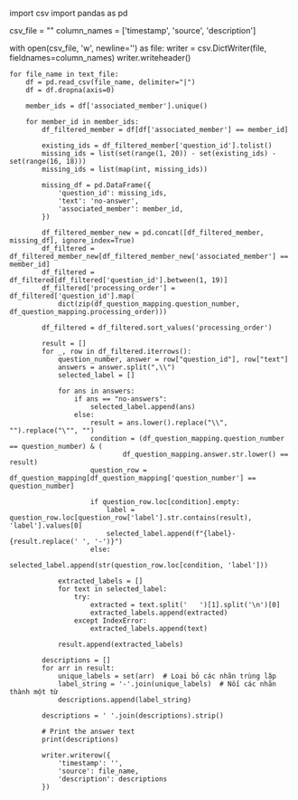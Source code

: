 import csv
import pandas as pd

csv_file = ""
column_names = ['timestamp', 'source', 'description']

with open(csv_file, 'w', newline='') as file:
    writer = csv.DictWriter(file, fieldnames=column_names)
    writer.writeheader()

    for file_name in text_file:
        df = pd.read_csv(file_name, delimiter="|")
        df = df.dropna(axis=0)

        member_ids = df['associated_member'].unique()

        for member_id in member_ids:
            df_filtered_member = df[df['associated_member'] == member_id]

            existing_ids = df_filtered_member['question_id'].tolist()
            missing_ids = list(set(range(1, 20)) - set(existing_ids) - set(range(16, 18)))
            missing_ids = list(map(int, missing_ids))

            missing_df = pd.DataFrame({
                'question_id': missing_ids,
                'text': 'no-answer',
                'associated_member': member_id,
            })

            df_filtered_member_new = pd.concat([df_filtered_member, missing_df], ignore_index=True)
            df_filtered = df_filtered_member_new[df_filtered_member_new['associated_member'] == member_id]
            df_filtered = df_filtered[df_filtered['question_id'].between(1, 19)]
            df_filtered['processing_order'] = df_filtered['question_id'].map(
                dict(zip(df_question_mapping.question_number, df_question_mapping.processing_order)))

            df_filtered = df_filtered.sort_values('processing_order')

            result = []
            for _, row in df_filtered.iterrows():
                question_number, answer = row["question_id"], row["text"]
                answers = answer.split(",\\")
                selected_label = []

                for ans in answers:
                    if ans == "no-answers":
                        selected_label.append(ans)
                    else:
                        result = ans.lower().replace("\\", "").replace("\"", "")
                        condition = (df_question_mapping.question_number == question_number) & (
                                df_question_mapping.answer.str.lower() == result)
                        question_row = df_question_mapping[df_question_mapping['question_number'] == question_number]

                        if question_row.loc[condition].empty:
                            label = question_row.loc[question_row['label'].str.contains(result), 'label'].values[0]
                            selected_label.append(f"{label}-{result.replace(' ', '-')}")
                        else:
                            selected_label.append(str(question_row.loc[condition, 'label']))

                extracted_labels = []
                for text in selected_label:
                    try:
                        extracted = text.split('   ')[1].split('\n')[0]
                        extracted_labels.append(extracted)
                    except IndexError:
                        extracted_labels.append(text)

                result.append(extracted_labels)

            descriptions = []
            for arr in result:
                unique_labels = set(arr)  # Loại bỏ các nhãn trùng lặp
                label_string = '-'.join(unique_labels)  # Nối các nhãn thành một từ
                descriptions.append(label_string)

            descriptions = ' '.join(descriptions).strip()

            # Print the answer text
            print(descriptions)

            writer.writerow({
                'timestamp': '',
                'source': file_name,
                'description': descriptions
            })
